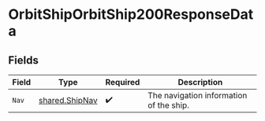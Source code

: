 # OrbitShipOrbitShip200ResponseData


## Fields

| Field                                            | Type                                             | Required                                         | Description                                      |
| ------------------------------------------------ | ------------------------------------------------ | ------------------------------------------------ | ------------------------------------------------ |
| `Nav`                                            | [shared.ShipNav](../../models/shared/shipnav.md) | :heavy_check_mark:                               | The navigation information of the ship.          |